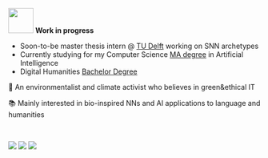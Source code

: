 <img src="https://media0.giphy.com/media/LDNJQFfOEs2TmogZDs/giphy.gif?cid=ecf05e47y3v12ibqoy08gbmr1tkxmupx694efteoa8h1ijh5&rid=giphy.gif&ct=s" style="width: 50px;">  **Work in progress**

- Soon-to-be master thesis intern @ [TU Delft](https://www.tudelft.nl/me/over/afdelingen/cognitive-robotics-cor) working on SNN archetypes
- Currently studying for my Computer Science [MA degree](https://didattica.di.unipi.it/laurea-magistrale-in-informatica/curricula/curriculum-artificial-intelligence/) in Artificial Intelligence
- Digital Humanities [Bachelor Degree](https://infouma.fileli.unipi.it/)

🌱 An environmentalist and climate activist who believes in green&ethical IT


📚 Mainly interested in bio-inspired NNs and AI applications to language and humanities
<!--
## Fields of interest:
  - Computational Linguistics & Human Language Technologies
  - Information Retrieval
-->

<!--[![Top Langs](https://github-readme-stats.vercel.app/api/top-langs/?username=francescapoli98&layout=compact&langs_count=6&theme=synthwave)](https://github.com/anuraghazra/github-readme-stats)-->

</br>

[![](https://img.shields.io/badge/-Telegram-informational?style=for-the-badge&logo=telegram&logoColor=white&color=229ED9)](https://t.me/frankiexrpisa) 
[![](https://img.shields.io/badge/-LinkedIn-informational?style=for-the-badge&logo=linkedin&logoColor=white&color=2867B2)](https://www.linkedin.com/in/francesca-poli-ai-dh) 
[![](https://img.shields.io/badge/ProtonMail-8B89CC?style=for-the-badge&logo=protonmail&logoColor=white)](mailto:francescapolif@protonmail.com)


<!--
## Some of my previous work
[![Readme Card](https://github-readme-stats.vercel.app/api/pin/?username=francescapoli98&repo=bachelor-thesis-project&theme=omni)](https://github.com/francescapoli98/bachelor-thesis-project) 
<br/>
[![Readme Card](https://github-readme-stats.vercel.app/api/pin/?username=francescapoli98&repo=text-encoding&theme=omni)](https://github.com/francescapoli98/text-encoding) 
<br/>
[![Readme Card](https://github-readme-stats.vercel.app/api/pin/?username=francescapoli98&repo=computational-linguistics&theme=omni)](https://github.com/francescapoli98/computational-linguistics) -->
